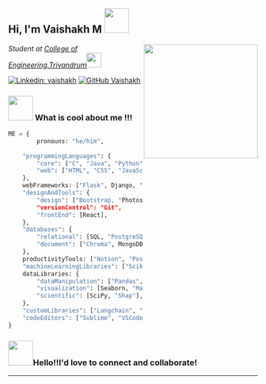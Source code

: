 <h2> Hi, I'm Vaishakh M <img src="https://media.giphy.com/media/mGcNjsfWAjY5AEZNw6/giphy.gif" width="50"></h2>
<img align='right' src="https://media.giphy.com/media/ieyl9zmCjO4b4t6qoY/giphy.gif" width="230">
<p><em>Student at <a href="https://www.cet.ac.in/">College of Engineering,Trivandrum</a><img src="https://media.giphy.com/media/fYSnHlufseco8Fh93Z/giphy.gif" width="30"></br>
</em></p>

[![Linkedin: vaishakh](https://img.shields.io/badge/-vaishakh-blue?style=flat-square&logo=Linkedin&logoColor=white&link=https://www.linkedin.com/in/vaishakh/)](https://www.linkedin.com/in/vaishakh-m-561a5523a/)
[![GitHub Vaishakh](https://img.shields.io/github/followers/vaishakhRaveendran?label=follow&style=social)](https://github.com/vaishakhRaveendran)



### <img src="https://media.giphy.com/media/VgCDAzcKvsR6OM0uWg/giphy.gif" width="50">  What is cool about me !!!

```python
ME = {
        pronouns: "he/him",
    
    "programmingLanguages": {
        "core": ["C", "Java", "Python"],
        "web": ["HTML", "CSS", "JavaScript"],
    },
    webFrameworks: ["Flask", Django, "Node.js"],
    "designAndTools": {
        "design": ["Bootstrap, "Photoshop","Davinci"],
        "versionControl": "Git",
        "frontEnd": [React],
    },
    "databases": {
        "relational": [SQL, "PostgreSQL"],
        "document": ["Chroma", MongoDB],
    },
    productivityTools: ["Notion", "Postman", Poetry],
    "machineLearningLibraries": ["Scikit-learn", "Tensorflow"],
    dataLibraries: {
        "dataManipulation": ["Pandas", "NumPy"],
        "visualization": [Seaborn, "Matplotlib"],
        "scientific": [SciPy, "Shap"],
    },
    "customLibraries": ["Langchain", "LlamaIndex", "JQuery"],
    "codeEditors": ["Sublime", "VSCode", "PyCharm"],
}

```
### <img src="https://media.giphy.com/media/eGmgF0V90QIgpMv4WQ/giphy.gif" width="50">Hello!!I'd love to connect and collaborate!

---
